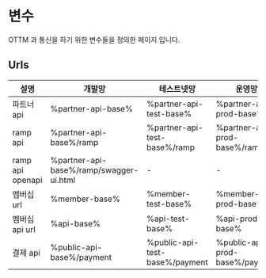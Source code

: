# 변수

OTTM 과 통신을 하기 위한 변수들을 정의한 페이지 입니다.

## Urls

| 설명               | 개발망                                     | 테스트넷망                              | 운영망                          |
|------------------|-----------------------------------------|------------------------------------|------------------------------|
| 파트너 api          | %partner-api-base%                      | %partner-api-test-base%            | %partner-api-prod-base%      |
| ramp api         | %partner-api-base%/ramp                 | %partner-api-test-base%/ramp       | %partner-api-prod-base%/ramp |
| ramp api openapi | %partner-api-base%/ramp/swagger-ui.html | -                                  | -                            |
| 멤버십 url          | %member-base%                           | %member-test-base%                 | %member-prod-base%           |
| 멤버십 api url      | %api-base%                              | %api-test-base%                    | %api-prod-base%              |
| 결제 api           | %public-api-base%/payment               | %public-api-test-base%/payment |  %public-api-prod-base%/payment|